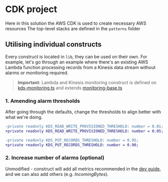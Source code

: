 # CDK project
Here in this solution the AWS CDK is used to create necessary AWS resources
The top-level stacks are defined in the `patterns` folder

## Utilising individual constructs
Every construct is located in `lib`, they can be used on their own.
For example, let's go through an example where there's an existing AWS Lambda function processing records from a Kinesis data stream without alarms or monitoring required.

> **Important**: Lambda and Kinesis monitoring construct is defined on [kds-monitoring.ts](lib/kds-monitoring.ts) and extends [monitoring-base.ts](libs/monitoring-base.ts)

### 1. Amending alarm thresholds
After going through the defaults, change the thresholds to align better with what we're doing.
```diff
-private readonly KDS_READ_WRITE_PROVISIONED_THRESHOLD: number = 0.01;
+private readonly KDS_READ_WRITE_PROVISIONED_THRESHOLD: number = 0.05;

-private readonly KDS_PUT_RECORDS_THRESHOLD: number = 0.95;
+private readonly KDS_PUT_RECORDS_THRESHOLD: number = 0.90;
```

### 2. Increase number of alarms (optional)
Unmodified - construct will add all metrics recommended in the [dev guide](https://docs.aws.amazon.com/streams/latest/dev/monitoring-with-cloudwatch.html#kinesis-metric-use), and we can also add others (e.g. _IncomingBytes_).